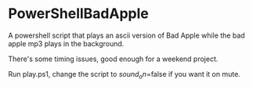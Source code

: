 # PowerShellBadApple
A powershell script that plays an ascii version of Bad Apple while the bad apple mp3 plays in the background.

There's some timing issues, good enough for a weekend project.

Run play.ps1, change the script to $sound_on=$false if you want it on mute.
